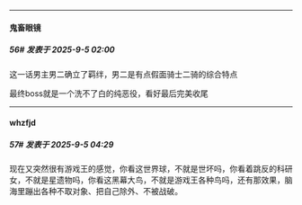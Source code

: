 ﻿
*****

####  鬼畜眼镜  
##### 56#       发表于 2025-9-5 02:00

这一话男主男二确立了羁绊，男二是有点假面骑士二骑的综合特点

最终boss就是一个洗不了白的纯恶役，看好最后完美收尾


*****

####  whzfjd  
##### 57#       发表于 2025-9-5 04:29

现在又突然很有游戏王的感觉，你看这世界球，不就是世坏吗，你看着跳反的科研女，不就是星遗物吗，你看这黑幕大鸟，不就是游戏王各种鸟吗，还有那效果，脑海里蹦出各种不取对象、把自己除外、不被战破。

